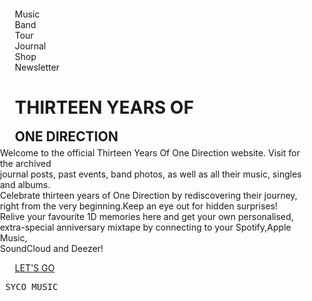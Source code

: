 
<html>
<head>
  <style>
     ul li{
      list-style-type:none;
     }
  </style>
  <style>
    body{
      background-image: url(pic.jpg);
      background-repeat:no-repeat ;
      background-size: cover;
      position: relative;
      background-position: center;
      height: 100vh;
      margin: 0;
      padding:0;
      margin-bottom: 15%;
      }
  </style>
  <style>
    h2{line-height: 0px;}
  </style>
<script src="https://kit.fontawesome.com/f9c49325e6.js" crossorigin="anonymous"></script>
<link rel = "stylesheet" href="style.css">
</head>
<body>
<div class="menu-bar">     
<ul>
<li>Music</li>
<li>Band</li>
<li>Tour</li>
<li>Journal</li>
<li>Shop</li>
<li>Newsletter</li> 
</ul>
</div>
  <div>
  <ul>
    <h1 class = "paragraph">THIRTEEN YEARS OF</h1>
    <h2 class = "paragraph2">ONE DIRECTION</h2>
  </div>
</ul>
<div>
  <p class = "paragraph5">Welcome to the official Thirteen Years Of One Direction website. Visit for the archived<br>
  journal posts, past events, band photos, as well as all their music, singles and albums.<br>
  Celebrate thirteen years of One Direction by rediscovering their journey,<br>
  right from the very beginning.Keep an eye out for hidden surprises!<br>
  Relive your favourite 1D memories here and get your own personalised,<br>
  extra-special anniversary mixtape by connecting to your Spotify,Apple Music,<br>
  SoundCloud and Deezer!</p>
</div>
<ul>
<div>
<a href= "#" class = "lets-go-btn">LET'S GO</a>
</div>
</ul>
<footer class = "footer">
  <div class="icons">
  <ul>
    <a style="color: #0ac623;"href="#"><i class="fa-brands fa-spotify"></i></a> 
    <a style="color: #595b60b5;"href="#"><i class="fa-brands fa-apple"></i></a>
    <a style="color: #ef4f0bf3;"href="#"><i class="fa-brands fa-soundcloud"></i></a>
    <a style="color: floralwhite;"href="#"><i class="fa-brands fa-deezer"></i></a>
  </ul>
  </div> 
  <div class="p1">
  <pre> SYCO MUSIC                                                         &copy;2022 SONY MUSIC ENTERTAINMENT UK LTD                                              PRIVACY AND COOKIE POLICY</pre>
  </div>
</footer>
</body>
</html>
<!---
Sanidhya9826/Sanidhya9826 is a ✨ special ✨ repository because its `README.md` (this file) appears on your GitHub profile.
You can click the Preview link to take a look at your changes.
--->
